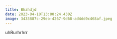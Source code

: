 ```yaml
---
title: Bhzhdjd
date: 2023-04-10T13:00:24.430Z
image: 3433887c-29eb-4267-9d68-ad4dd0c468af.jpeg
---
```

uhRurhrhrr
